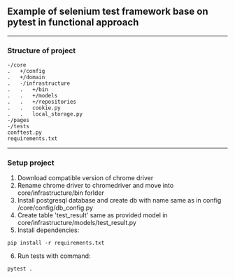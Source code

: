 ## Example of selenium test framework base on pytest in functional approach
---
### Structure of project
```
-/core
.   +/config
.   +/domain
.   -/infrastructure
.   .   +/bin  
.   .   +/models
.   .   +/repositories
.   .   cookie.py
.   .   local_storage.py
-/pages
-/tests
conftest.py
requirements.txt
```
---
### Setup project
1. Download compatible version of chrome driver
2. Rename chrome driver to chromedriver and move into core/infrastructure/bin forlder
3. Install postgresql database and create db with name same as in config /core/config/db_config.py
4. Create table 'test_result' same as provided model in core/infrastructure/models/test_result.py
5. Install dependencies:
```
pip install -r requirements.txt
```
6. Run tests with command:
```
pytest .
```